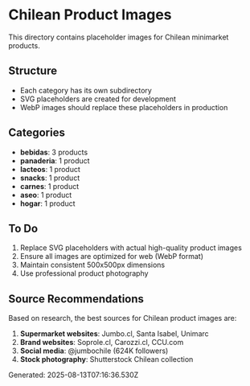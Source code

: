 # Chilean Product Images

This directory contains placeholder images for Chilean minimarket products.

## Structure

- Each category has its own subdirectory
- SVG placeholders are created for development
- WebP images should replace these placeholders in production

## Categories

- **bebidas**: 3 products
- **panaderia**: 1 product
- **lacteos**: 1 product
- **snacks**: 1 product
- **carnes**: 1 product
- **aseo**: 1 product
- **hogar**: 1 product

## To Do

1. Replace SVG placeholders with actual high-quality product images
2. Ensure all images are optimized for web (WebP format)
3. Maintain consistent 500x500px dimensions
4. Use professional product photography

## Source Recommendations

Based on research, the best sources for Chilean product images are:

1. **Supermarket websites**: Jumbo.cl, Santa Isabel, Unimarc
2. **Brand websites**: Soprole.cl, Carozzi.cl, CCU.com
3. **Social media**: @jumbochile (624K followers)
4. **Stock photography**: Shutterstock Chilean collection

Generated: 2025-08-13T07:16:36.530Z
